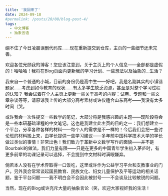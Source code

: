 ```yaml
---
title: '我回来了'
date: 2024-09-18
#permalink: /posts/20/08/blog-post-4/
tags:
  - 中文博客
  - 抽象言语
---
```


绷不住了今日凌晨误删代码库......现在重新提交到仓库，主页的一些细节还未完善。

欢迎各位光顾我的博客！您应该注意到，关于主页上的个人信息——全部都是虚假的！哈哈哈！我将在Blog页面内更新我的学习计划、一些想法以及抽象的...生活？

我来自一个普通的小城，目前的身份仍是高中生——好吧，我是名副其实的小镇错题家......考虑到如今教育的现状......有太多学生缺乏资源，甚至是对整个学习过程的认知？
我会试着在个人主页上更新一些关于高考的内容：试卷、专题和一些文章杂谈等等，请原谅我上传的大部分高考素材或许仅适合山东高考——我没有太多时间（哭。

或许我会一次性提交一些数学的笔记，大部分将是我感兴趣的主题——现阶段将会是一些本研基础课程的中文笔记。这也是我建立此主页的目的之一：我们想建立一个平台，分享各种各样的材料——每个人的需求是不一样的！今后我们会把一些讨论班的材料搬上来，由学长提供一些学习建议——多年前中国科学技术大学的学长做过类似的事情！非常出色！我们致力于革新中文数学写作的面貌——并不是Bourbaki的做法，我们力量有限——只是在更多的中国青年学生初入茅庐时，有更多前辈的功课记录可以选择，不会提到中文材料时满眼嫌弃。

倘若本人没有在学术界取得一口饭吃，这里或许作为公益学习平台和支教事业的门户。另外我会常常谈起国民教育、民族文化、妇女儿童保护及平等运动的相关话题，鉴于平台问题——我不明白会不会因此被封号——不会谈及比较敏锐的问题。

当然，现在的Blog或许充斥大量的抽象言论（笑，欢迎大家视奸我的生活！
